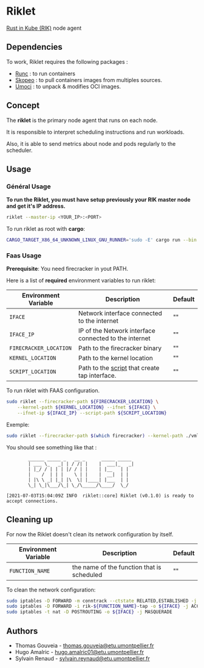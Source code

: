 # Riklet

[Rust in Kube (RIK)](https://github.com/dev-sys-do/rik) node agent

## Dependencies

To work, Riklet requires the following packages :

- [Runc](https://github.com/opencontainers/runc) : to run containers
- [Skopeo](https://github.com/containers/skopeo) : to pull containers images
  from multiples sources.
- [Umoci](https://github.com/opencontainers/umoci) : to unpack & modifies OCI
  images.

## Concept

The **riklet** is the primary node agent that runs on each node.

It is responsible to interpret scheduling instructions and run workloads.

Also, it is able to send metrics about node and pods regularly to the scheduler.

## Usage

### Général Usage

**To run the Riklet, you must have setup previously your RIK master node and get
it's IP address.**

```bash
riklet --master-ip <YOUR_IP>:<PORT>
```

To run riklet as root with **cargo**:

```bash
CARGO_TARGET_X86_64_UNKNOWN_LINUX_GNU_RUNNER='sudo -E' cargo run --bin riklet
```

### Faas Usage

**Prerequisite**: You need firecracker in yout PATH.

Here is a list of **required** environment variables to run riklet:

| Environment Variable   | Description                                                                                                             | Default |
| ---------------------- | ----------------------------------------------------------------------------------------------------------------------- | ------- |
| `IFACE`                | Network interface connected to the internet                                                                             | ""      |
| `IFACE_IP`             | IP of the Network interface connected to the internet                                                                   | ""      |
| `FIRECRACKER_LOCATION` | Path to the firecracker binary                                                                                          | ""      |
| `KERNEL_LOCATION`      | Path to the kernel location                                                                                             | ""      |
| `SCRIPT_LOCATION`      | Path to the [script](https://github.com/polyxia-org/rik/blob/main/scripts/setup-host-tap.sh) that create tap interface. | ""      |

To run riklet with FAAS configuration.

```bash
sudo riklet --firecracker-path ${FIRECRACKER_LOCATION} \
    --kernel-path ${KERNEL_LOCATION} --ifnet ${IFACE} \
    --ifnet-ip ${IFACE_IP} --script-path ${SCRIPT_LOCATION}
```

Exemple:

```bash
sudo riklet --firecracker-path $(which firecracker) --kernel-path ./vmlinux.bin --ifnet wlp2s0 --ifnet-ip 192.168.1.84 --script-path ./scripts/setup-host-tap.sh
```

You should see something like that :

```
        ______ _____ _   __ _      _____ _____
        | ___ \_   _| | / /| |    |  ___|_   _|
        | |_/ / | | | |/ / | |    | |__   | |
        |    /  | | |    \ | |    |  __|  | |
        | |\ \ _| |_| |\  \| |____| |___  | |
        \_| \_|\___/\_| \_/\_____/\____/  \_/
        
[2021-07-03T15:04:09Z INFO  riklet::core] Riklet (v0.1.0) is ready to accept connections.
```

## Cleaning up

For now the Riklet doesn't clean its network configuration by itself.

| Environment Variable | Description                                | Default |
| -------------------- | ------------------------------------------ | ------- |
| `FUNCTION_NAME`      | the name of the function that is scheduled | ""      |

To clean the network configuration:

```bash
sudo iptables -D FORWARD -m conntrack --ctstate RELATED,ESTABLISHED -j ACCEPT
sudo iptables -D FORWARD -i rik-${FUNCTION_NAME}-tap -o ${IFACE} -j ACCEPT
sudo iptables -t nat -D POSTROUTING -o ${IFACE} -j MASQUERADE
```

## Authors

- Thomas Gouveia - <thomas.gouveia@etu.umontpellier.fr>
- Hugo Amalric - <hugo.amalric01@etu.umontpellier.fr>
- Sylvain Renaud - <sylvain.reynaud@etu.umontpellier.fr>
